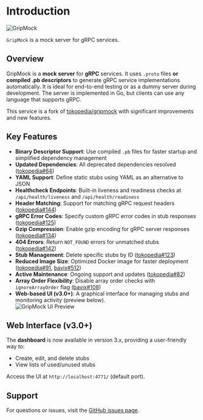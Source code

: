 # Introduction

![GripMock](https://github.com/bavix/gripmock/assets/5111255/023aae40-5950-43ba-abd1-0803de6fd246)

`GripMock` is a mock server for gRPC services.

## Overview

GripMock is a **mock server** for **gRPC** services. It uses `.proto` files **or compiled .pb descriptors** to generate gRPC service implementations automatically. It is ideal for end-to-end testing or as a dummy server during development. The server is implemented in Go, but clients can use any language that supports gRPC.

This service is a fork of [tokopedia/gripmock](https://github.com/tokopedia/gripmock) with significant improvements and new features.

## Key Features

- **Binary Descriptor Support**: Use compiled `.pb` files for faster startup and simplified dependency management
- **Updated Dependencies**: All deprecated dependencies resolved ([tokopedia#64](https://github.com/tokopedia/gripmock/issues/64))
- **YAML Support**: Define static stubs using YAML as an alternative to JSON
- **Healthcheck Endpoints**: Built-in liveness and readiness checks at `/api/health/liveness` and `/api/health/readiness`
- **Header Matching**: Support for matching gRPC request headers ([tokopedia#144](https://github.com/tokopedia/gripmock/issues/144))
- **gRPC Error Codes**: Specify custom gRPC error codes in stub responses ([tokopedia#125](https://github.com/tokopedia/gripmock/issues/125))
- **Gzip Compression**: Enable gzip encoding for gRPC server responses ([tokopedia#134](https://github.com/tokopedia/gripmock/pull/134))
- **404 Errors**: Return `NOT_FOUND` errors for unmatched stubs ([tokopedia#142](https://github.com/tokopedia/gripmock/issues/142))
- **Stub Management**: Delete specific stubs by ID ([tokopedia#123](https://github.com/tokopedia/gripmock/issues/123))
- **Reduced Image Size**: Optimized Docker image for faster deployment ([tokopedia#91](https://github.com/tokopedia/gripmock/issues/91), [bavix#512](https://github.com/bavix/gripmock/issues/512))
- **Active Maintenance**: Ongoing support and updates ([tokopedia#82](https://github.com/tokopedia/gripmock/issues/82))
- **Array Order Flexibility**: Disable array order checks with `ignoreArrayOrder` flag ([bavix#108](https://github.com/bavix/gripmock/issues/108))
- **Web-based UI (v3.0+)**: A graphical interface for managing stubs and monitoring activity (preview below).  
  ![GripMock UI Preview](https://github.com/bavix/gripmock/assets/5111255/3d9ebb46-7810-4225-9a30-3e058fa5fe16)

## Web Interface (v3.0+)
The **dashboard** is now available in version 3.x, providing a user-friendly way to:
- Create, edit, and delete stubs
- View lists of used/unused stubs

Access the UI at `http://localhost:4771/` (default port).

## Support

For questions or issues, visit the [GitHub issues page](https://github.com/bavix/gripmock/issues).
